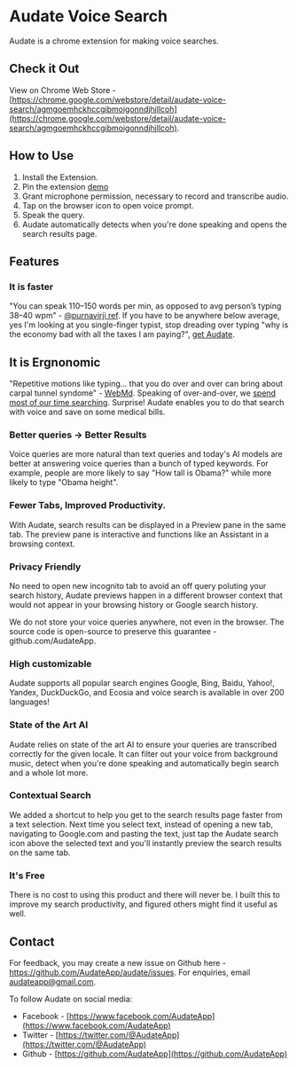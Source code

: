 # Audate Voice Search
Audate is a chrome extension for making voice searches.

## Check it Out
View on Chrome Web Store - [https://chrome.google.com/webstore/detail/audate-voice-search/agmgoemhckhccgibmoigonndjhjllcoh](https://chrome.google.com/webstore/detail/audate-voice-search/agmgoemhckhccgibmoigonndjhjllcoh).

## How to Use

1. Install the Extension.
2. Pin the extension [demo](https://support.getmagical.com/hc/en-us/articles/5614632993691-Step-1-Pin-the-extension-)
3. Grant microphone permission, necessary to record and transcribe audio.
4. Tap on the browser icon to open voice prompt.
5. Speak the query.
6. Audate automatically detects when you're done speaking and opens the search results page.

## Features

### It is faster
"You can speak 110–150 words per min, as opposed to avg person’s typing 38–40 wpm" - [@purnavirji ref](https://www.bruceclay.com/blog/learn-how-to-optimize-for-voice-search-now/). If you have to be anywhere below average, yes I'm looking at you single-finger typist, stop dreading over typing "why is the economy bad with all the taxes I am paying?", [get Audate](https://chrome.google.com/webstore/detail/audate-voice-search/agmgoemhckhccgibmoigonndjhjllcoh).

## It is Ergnonomic
"Repetitive motions like typing... that you do over and over can bring about carpal tunnel syndome" - [WebMd](https://www.webmd.com/pain-management/carpal-tunnel/carpal-tunnel-syndrome). Speaking of over-and-over, we [spend most of our time searching]([https://i.imgur.com/9RSuuFR.png](https://www.digitalinformationworld.com/2021/08/how-does-world-spend-its-time-on.html)). Surprise! Audate enables you to do that search with voice and save on some medical bills.


### Better queries -> Better Results
Voice queries are more natural than text queries and today's AI models are better at answering voice queries than a bunch of typed keywords. For example, people are more likely to say "How tall is Obama?" while more likely to type "Obama height".

### Fewer Tabs, Improved Productivity.
With Audate, search results can be displayed in a Preview pane in the same tab. The preview pane is interactive and functions like an Assistant in a browsing context.

### Privacy Friendly
No need to open new incognito tab to avoid an off query poluting your search history, Audate previews happen in a different browser context that would not appear in your browsing history or Google search history.

We do not store your voice queries anywhere, not even in the browser. The source code is open-source to preserve this guarantee - github.com/AudateApp.

### High customizable
Audate supports all popular search engines Google, Bing, Baidu, Yahoo!, Yandex, DuckDuckGo, and Ecosia and voice search is available in over 200 languages!

### State of the Art AI
Audate relies on state of the art AI to ensure your queries are transcribed correctly for the given locale.  It can filter out your voice from background music, detect when you're done speaking and automatically begin search and a whole lot more.

### Contextual Search
We added a shortcut to help you get to the search results page faster from a text selection. Next time you select text, instead of opening a new tab, navigating to Google.com and pasting the text, just tap the Audate search icon above the selected text and you'll instantly preview the search results on the same tab.

### It's Free
There is no cost to using this product and there will never be. I built this to improve my search productivity, and figured others might find it useful as well.


## Contact

For feedback, you may create a new issue on Github here - https://github.com/AudateApp/audate/issues.
For enquiries, email audateapp@gmail.com.

To follow Audate on social media:
* Facebook - [https://www.facebook.com/AudateApp](https://www.facebook.com/AudateApp)
* Twitter - [https://twitter.com/@AudateApp](https://twitter.com/@AudateApp)
* Github - [https://github.com/AudateApp](https://github.com/AudateApp)
